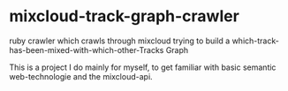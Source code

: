 mixcloud-track-graph-crawler
============================

ruby crawler which crawls through mixcloud trying to build a which-track-has-been-mixed-with-which-other-Tracks Graph

This is a project I do mainly for myself, 
to get familiar with basic semantic web-technologie and the mixcloud-api.
